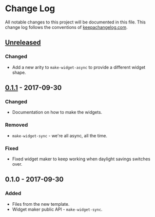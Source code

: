 # Change Log
All notable changes to this project will be documented in this file. This change log follows the conventions of [keepachangelog.com](http://keepachangelog.com/).

## [Unreleased]
### Changed
- Add a new arity to `make-widget-async` to provide a different widget shape.

## [0.1.1] - 2017-09-30
### Changed
- Documentation on how to make the widgets.

### Removed
- `make-widget-sync` - we're all async, all the time.

### Fixed
- Fixed widget maker to keep working when daylight savings switches over.

## 0.1.0 - 2017-09-30
### Added
- Files from the new template.
- Widget maker public API - `make-widget-sync`.

[Unreleased]: https://github.com/your-name/hmod/compare/0.1.1...HEAD
[0.1.1]: https://github.com/your-name/hmod/compare/0.1.0...0.1.1
